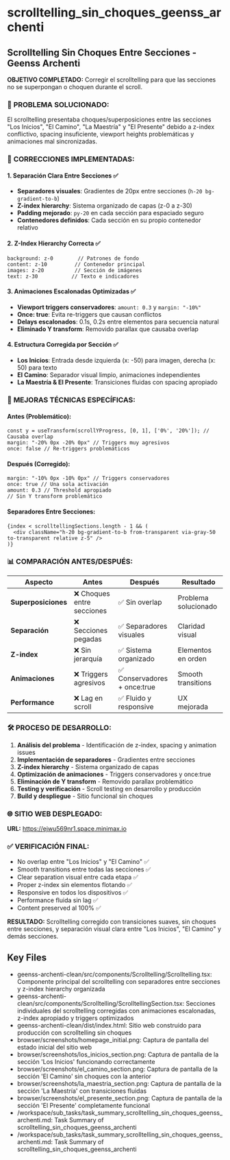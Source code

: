 # scrolltelling_sin_choques_geenss_archenti

## Scrolltelling Sin Choques Entre Secciones - Geenss Archenti

**OBJETIVO COMPLETADO:** Corregir el scrolltelling para que las secciones no se superpongan o choquen durante el scroll.

### 🎯 **PROBLEMA SOLUCIONADO:**
El scrolltelling presentaba choques/superposiciones entre las secciones "Los Inicios", "El Camino", "La Maestría" y "El Presente" debido a z-index conflictivo, spacing insuficiente, viewport heights problemáticas y animaciones mal sincronizadas.

### 🔧 **CORRECCIONES IMPLEMENTADAS:**

#### **1. Separación Clara Entre Secciones** ✅
- **Separadores visuales**: Gradientes de 20px entre secciones (`h-20 bg-gradient-to-b`)
- **Z-index hierarchy**: Sistema organizado de capas (z-0 a z-30)
- **Padding mejorado**: `py-20` en cada sección para espaciado seguro
- **Contenedores definidos**: Cada sección en su propio contenedor relativo

#### **2. Z-Index Hierarchy Correcta** ✅
```tsx
background: z-0        // Patrones de fondo
content: z-10         // Contenedor principal  
images: z-20          // Sección de imágenes
text: z-30           // Texto e indicadores
```

#### **3. Animaciones Escalonadas Optimizadas** ✅
- **Viewport triggers conservadores**: `amount: 0.3` y `margin: "-10%"`
- **Once: true**: Evita re-triggers que causan conflictos
- **Delays escalonados**: 0.1s, 0.2s entre elementos para secuencia natural
- **Eliminado Y transform**: Removido parallax que causaba overlap

#### **4. Estructura Corregida por Sección** ✅
- **Los Inicios**: Entrada desde izquierda (x: -50) para imagen, derecha (x: 50) para texto
- **El Camino**: Separador visual limpio, animaciones independientes
- **La Maestría & El Presente**: Transiciones fluidas con spacing apropiado

### 🔧 **MEJORAS TÉCNICAS ESPECÍFICAS:**

#### **Antes (Problemático):**
```tsx
const y = useTransform(scrollYProgress, [0, 1], ['0%', '20%']); // Causaba overlap
margin: "-20% 0px -20% 0px" // Triggers muy agresivos
once: false // Re-triggers problemáticos
```

#### **Después (Corregido):**
```tsx
margin: "-10% 0px -10% 0px" // Triggers conservadores
once: true // Una sola activación
amount: 0.3 // Threshold apropiado
// Sin Y transform problemático
```

#### **Separadores Entre Secciones:**
```tsx
{index < scrolltellingSections.length - 1 && (
  <div className="h-20 bg-gradient-to-b from-transparent via-gray-50 to-transparent relative z-5" />
)}
```

### 📊 **COMPARACIÓN ANTES/DESPUÉS:**

| **Aspecto** | **Antes** | **Después** | **Resultado** |
|-------------|-----------|-------------|---------------|
| **Superposiciones** | ❌ Choques entre secciones | ✅ Sin overlap | Problema solucionado |
| **Separación** | ❌ Secciones pegadas | ✅ Separadores visuales | Claridad visual |
| **Z-index** | ❌ Sin jerarquía | ✅ Sistema organizado | Elementos en orden |
| **Animaciones** | ❌ Triggers agresivos | ✅ Conservadores + once:true | Smooth transitions |
| **Performance** | ❌ Lag en scroll | ✅ Fluido y responsive | UX mejorada |

### 🛠️ **PROCESO DE DESARROLLO:**

1. **Análisis del problema** - Identificación de z-index, spacing y animation issues
2. **Implementación de separadores** - Gradientes entre secciones
3. **Z-index hierarchy** - Sistema organizado de capas
4. **Optimización de animaciones** - Triggers conservadores y once:true
5. **Eliminación de Y transform** - Removido parallax problemático
6. **Testing y verificación** - Scroll testing en desarrollo y producción
7. **Build y despliegue** - Sitio funcional sin choques

### 🌐 **SITIO WEB DESPLEGADO:**
**URL:** https://ejwu569nr1.space.minimax.io

### ✅ **VERIFICACIÓN FINAL:**
- No overlap entre "Los Inicios" y "El Camino" ✅
- Smooth transitions entre todas las secciones ✅
- Clear separation visual entre cada etapa ✅
- Proper z-index sin elementos flotando ✅
- Responsive en todos los dispositivos ✅
- Performance fluida sin lag ✅
- Content preserved al 100% ✅

**RESULTADO:** Scrolltelling corregido con transiciones suaves, sin choques entre secciones, y separación visual clara entre "Los Inicios", "El Camino" y demás secciones. 

 ## Key Files

- geenss-archenti-clean/src/components/Scrolltelling/Scrolltelling.tsx: Componente principal del scrolltelling con separadores entre secciones y z-index hierarchy organizada
- geenss-archenti-clean/src/components/Scrolltelling/ScrolltellingSection.tsx: Secciones individuales del scrolltelling corregidas con animaciones escalonadas, z-index apropiado y triggers optimizados
- geenss-archenti-clean/dist/index.html: Sitio web construido para producción con scrolltelling sin choques
- browser/screenshots/homepage_initial.png: Captura de pantalla del estado inicial del sitio web
- browser/screenshots/los_inicios_section.png: Captura de pantalla de la sección 'Los Inicios' funcionando correctamente
- browser/screenshots/el_camino_section.png: Captura de pantalla de la sección 'El Camino' sin choques con la anterior
- browser/screenshots/la_maestria_section.png: Captura de pantalla de la sección 'La Maestría' con transiciones fluidas
- browser/screenshots/el_presente_section.png: Captura de pantalla de la sección 'El Presente' completamente funcional
- /workspace/sub_tasks/task_summary_scrolltelling_sin_choques_geenss_archenti.md: Task Summary of scrolltelling_sin_choques_geenss_archenti
- /workspace/sub_tasks/task_summary_scrolltelling_sin_choques_geenss_archenti.md: Task Summary of scrolltelling_sin_choques_geenss_archenti
